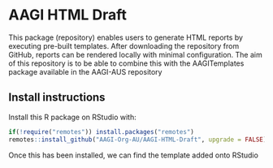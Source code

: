 # AAGI HTML Draft

This package (repository) enables users to generate HTML reports by executing pre-built templates. After downloading the repository from GitHub, reports can be rendered locally with minimal configuration. The aim of this repository is to be able to combine this with the AAGITemplates package available in the AAGI-AUS repository

## Install instructions

Install this R package on RStudio with:

```r
if(!require("remotes")) install.packages("remotes") 
remotes::install_github("AAGI-Org-AU/AAGI-HTML-Draft", upgrade = FALSE)
```

Once this has been installed, we can find the template added onto RStudio
